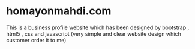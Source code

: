 # homayonmahdi.com

This is a business profile website which has been designed by bootstrap , html5 , css and javascript (very simple and clear website design which customer order it to me)
